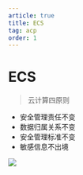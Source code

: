 ```yaml
---
article: true  
title: ECS
tag: acp
order: 1
---
```


# ECS

> 云计算四原则
- 安全管理责任不变
- 数据归属关系不变
- 安全管理标准不变
- 敏感信息不出境

![](https://golearning.oss-cn-shanghai.aliyuncs.com/obsidian扫码_搜索联合传播样式-标准色版.png)
